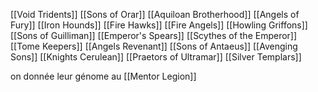 [[Void Tridents]]
[[Sons of Orar]]
[[Aquiloan Brotherhood]]
[[Angels of Fury]]
[[Iron Hounds]]
[[Fire Hawks]]
[[Fire Angels]]
[[Howling Griffons]]
[[Sons of Guilliman]]
[[Emperor's Spears]]
[[Scythes of the Emperor]]
[[Tome Keepers]]
[[Angels Revenant]]
[[Sons of Antaeus]]
[[Avenging Sons]]
[[Knights Cerulean]]
[[Praetors of Ultramar]]
[[Silver Templars]]

on donnée leur génome au [[Mentor Legion]]
